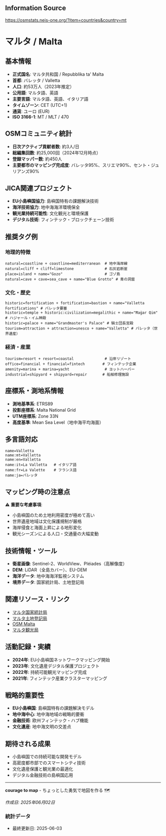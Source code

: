## Information Source
https://osmstats.neis-one.org/?item=countries&country=mt

# マルタ / Malta

## 基本情報

- **正式国名**: マルタ共和国 / Repubblika ta' Malta
- **首都**: バレッタ / Valletta
- **人口**: 約53万人（2023年推定）
- **公用語**: マルタ語、英語
- **主要言語**: マルタ語、英語、イタリア語
- **タイムゾーン**: CET (UTC+1)
- **通貨**: ユーロ (EUR)
- **ISO 3166-1**: MT / MLT / 470

## OSMコミュニティ統計

- **日次アクティブ貢献者数**: 約3人/日
- **総編集回数**: 約25,000回（2024年12月時点）
- **登録マッパー数**: 約450人
- **主要都市のマッピング完成度**: バレッタ95%、スリエマ90%、セント・ジュリアンズ90%

## JICA関連プロジェクト

- **EU小島嶼国協力**: 島嶼国特有の課題解決技術
- **海洋技術協力**: 地中海海洋環境保全
- **観光業持続可能性**: 文化観光と環境保護
- **デジタル技術**: フィンテック・ブロックチェーン技術

## 推奨タグ例

### 地理的特徴
```
natural=coastline + coastline=mediterranean  # 地中海岸線
natural=cliff + cliff=limestone              # 石灰岩断崖
place=island + name="Gozo"                   # ゴゾ島
natural=cave + cave=sea_cave + name="Blue Grotto" # 青の洞窟
```

### 文化・歴史
```
historic=fortification + fortification=bastion + name="Valletta Fortifications" # バレッタ要塞
historic=temple + historic:civilization=megalithic + name="Ħaġar Qim" # ハジャール・イム神殿
historic=palace + name="Grandmaster's Palace" # 騎士団長宮殿
tourism=attraction + attraction=unesco + name="Valletta" # バレッタ（世界遺産）
```

### 経済・産業
```
tourism=resort + resort=coastal              # 沿岸リゾート
office=financial + financial=fintech        # フィンテック企業
amenity=marina + marina=yacht                # ヨットハーバー
industrial=shipyard + shipyard=repair       # 船舶修理施設
```

## 座標系・測地系情報

- **測地基準系**: ETRS89
- **投影座標系**: Malta National Grid
- **UTM座標系**: Zone 33N
- **高度基準**: Mean Sea Level（地中海平均海面）

## 多言語対応

```
name=Valletta
name:mt=Valletta
name:en=Valletta
name:it=La Valletta   # イタリア語
name:fr=La Valette    # フランス語
name:ja=バレッタ
```

## マッピング時の注意点

⚠️ **重要な考慮事項**:
- 小島嶼国のため土地利用密度が極めて高い
- 世界遺産地域は文化保護規制が厳格
- 海岸侵食と海面上昇による地形変化
- 観光シーズンによる人口・交通量の大幅変動

## 技術情報・ツール

- **衛星画像**: Sentinel-2、WorldView、Pléiades（高解像度）
- **DEM**: LiDAR（全島カバー）、EU-DEM
- **海洋データ**: 地中海海洋監視システム
- **境界データ**: 国家統計局、土地登記局

## 関連リソース・リンク

- [マルタ国家統計局](https://nso.gov.mt/)
- [マルタ土地登記局](https://landregistry.gov.mt/)
- [OSM Malta](https://www.openstreetmap.org/relation/365307)
- [マルタ観光局](https://www.visitmalta.com/)

## 活動記録・実績

- **2024年**: EU小島嶼国ネットワークマッピング開始
- **2023年**: 文化遺産デジタル保護プロジェクト
- **2022年**: 持続可能観光マッピング完成
- **2021年**: フィンテック産業クラスターマッピング

## 戦略的重要性

- **EU小島嶼国**: 島嶼国特有の課題解決モデル
- **地中海中心**: 地中海地域の戦略的要衝
- **金融技術**: 欧州フィンテック・ハブ機能
- **文化遺産**: 地中海文明の交差点

## 期待される成果

- 小島嶼国での持続可能な開発モデル
- 高密度都市部でのスマートシティ技術
- 文化遺産保護と観光業の最適化
- デジタル金融技術の島嶼国応用

---

**courage to map** - ちょっとした勇気で地図を作る 🗺️

*作成日: 2025年06月02日*

### 統計データ
- 最終更新日: 2025-06-03
